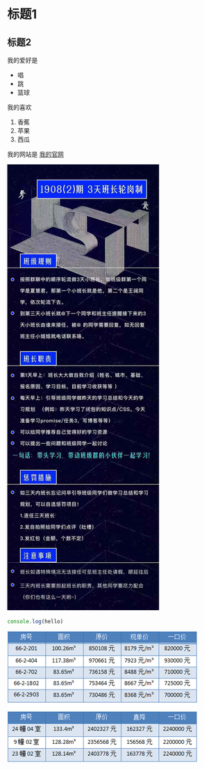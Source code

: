 # 标题1
## 标题2

我的爱好是

* 唱
* 跳
* 篮球
  
我的喜欢

1. 香蕉
2. 苹果
3. 西瓜
   
我的网站是 [我的官网](http://ting.com)

![一张图片](1.jpg)

```javascript
console.log(hello)
```

![一张图片](2.png)